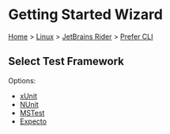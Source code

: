 # Getting Started Wizard

[Home](/docs/wiz/readme.md) > [Linux](Linux.md) > [JetBrains Rider](Linux_Rider.md) > [Prefer CLI](Linux_Rider_Cli.md)

## Select Test Framework

Options:
 * [xUnit](Linux_Rider_Cli_xUnit.md)
 * [NUnit](Linux_Rider_Cli_NUnit.md)
 * [MSTest](Linux_Rider_Cli_MSTest.md)
 * [Expecto](Linux_Rider_Cli_Expecto.md)
